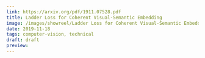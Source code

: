 ```yaml
---
link: https://arxiv.org/pdf/1911.07528.pdf
title: Ladder Loss for Coherent Visual-Semantic Embedding
image: /images/showreel/Ladder Loss for Coherent Visual-Semantic Embedding.jpg
date: 2019-11-18
tags: computer-vision, technical
draft: draft
preview:
---
```



